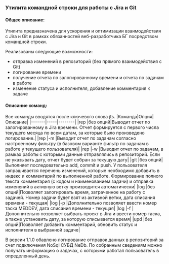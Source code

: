 ﻿### Утилита командной строки для работы с Jira и Git

#### Общее описание:

Утилита предназначена для ускорения и оптимизации взаимодействия с Jira и Git в рамках обязанностей веб-разработчика БГ посредством командной строки.

Реализованы следующие возможности:

- отправка изменений в репозиторий (без прямого взаимодействия с Git)
- логирование времени
- получение отчета по залогированному времени и отчета по задачам в работе
- изменение статуса и исполнителя, добавление комментария к задаче


#### Описание команд:

Все команды вводятся после ключевого слова jts.
|Команда|Опция|Описание|
|-------|-----|--------|
|rep   |без опций|Выводит отчет по залогированному в Jira времени. Отчет формируется с первого числа текущего месяца по всем датам, за которые было произведено логирование.|
|rep   |-m       |Выводит отчет по задачам согласно настроенному фильтру (в базовом варианте фильтр по задачам в работе у текущего пользователя)|
|rep   |-w       |Выводит отчет по задачам, в рамках работы с которыми данные отправлялись в репозиторий. Если не указывать дату, отчет будет собран за текущую дату|
|git   |без опций|Выполняет последовательно add, commit и push. У пользователя запрашивается перечень изменений, которые необходимо добавить в индекс и комментарий по выполненной работе. Формирование полного текста комментария (с кодом и наименованием задачи) и отправка изменений в активную ветку производится автоматически|
|log   |без опций|Позволяет залогировать время, затраченное на работу с задачей. Номер задачи будет взят из активной ветки, дата списания времени - текущая|
|log   |-p       |Дополнительно позволяет ввести номер таска MEDDEV, дата списания времени - текущая|
|log   |-f       |Дополнительно позволяет выбрать проект в Jira и ввести номер таска, а также установить дату, за которую списывается время|
|upd   |без опций|Позволяет добавить комментарий, обновить статус и исполнителя в выбранной задаче|

В версии 1.1.0 обавлено логирование отправок данных в репозиторий за счет подключения NoSql СУБД NeDb. По собранным сведениям можно получать информацию о задачах, с которыми работал пользователь в определенный день.
